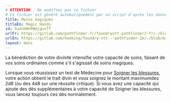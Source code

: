 ```yaml
---
# ATTENTION : Ne modifiez pas ce fichier
# Ce fichier est généré automatiquement par un script d'après les données du module Foundry VTT officiel et de sa traduction
title: Mains magiques
titleEn: Magic Hands
id: Su4nbNnR0mjgusTT
urlFr: https://gitlab.com/pathfinder-fr/foundryvtt-pathfinder2-fr/-/blob/master/data/feats/Su4nbNnR0mjgusTT.htm
urlEn: https://gitlab.com/hooking/foundry-vtt---pathfinder-2e/-/blob/master/packs/data/feats.db/magic-hands.json
layout: dons
---
```

La bénédiction de votre divinité intensifie votre capacité de soins, faisant de vos soins ordinaires comme s'il s'agissait de soins magiques.

Lorsque vous réussissez un test de Médecine pour [Soigner les blessures](../actions/soigner-les-blessures.md), votre action obtient le trait divin et vous soignez le montant maximumdes 2d8 (ou des 4d8 sur une réussite critique). Si vous avez une capacité qui ajoute des dés supplémentaires à votre capacité de Soigner les blessures, vous lancez toujours ces dés normalement.
